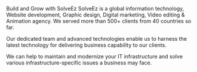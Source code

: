Build and Grow with SolveEz
SolveEz is a global information technology, Website development, Graphic design, Digital marketing, Video editing & Animation agency. We served more than 500+ clients from 40 countries so far.

Our dedicated team and advanced technologies enable us to harness the latest technology for delivering business capability to our clients.

We can help to maintain and modernize your IT infrastructure and solve various infrastructure-specific issues a business may face.
